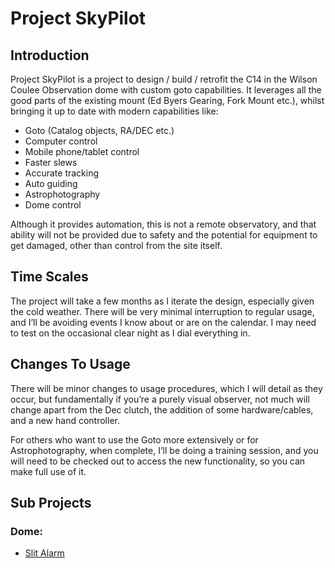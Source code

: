 # Project SkyPilot

## Introduction

Project SkyPilot is a project to design / build / retrofit the C14 in the Wilson Coulee Observation dome with custom goto capabilities.  It leverages all the good parts of the existing mount (Ed Byers Gearing, Fork Mount etc.), whilst bringing it up to date with modern capabilities like:

* Goto (Catalog objects, RA/DEC etc.)
* Computer control
* Mobile phone/tablet control
* Faster slews
* Accurate tracking
* Auto guiding
* Astrophotography
* Dome control

Although it provides automation, this is not a remote observatory, and that ability will not be provided due to safety and the potential for equipment to get damaged, other than control from the site itself.

## Time Scales

The project will take a few months as I iterate the design, especially given the cold weather.  There will be very minimal interruption to regular usage, and I’ll be avoiding events I know about or are on the calendar.  I may need to test on the occasional clear night as I dial everything in.

## Changes To Usage

There will be minor changes to usage procedures, which I will detail as they occur, but fundamentally if you’re a purely visual observer, not much will change apart from the Dec clutch, the addition of some hardware/cables, and a new hand controller.

For others who want to use the Goto more extensively or for Astrophotography, when complete, I’ll be doing a training session, and you will need to be checked out to access the new functionality, so you can make full use of it.

## Sub Projects

### Dome:

* [Slit Alarm](dome/SlitAlarm/README.md)
